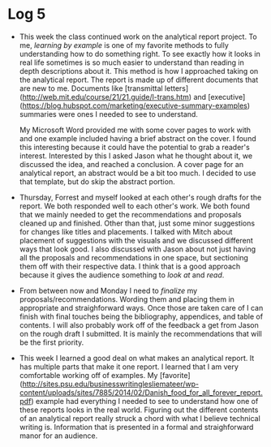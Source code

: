 # Log 5





* This week the class continued work on the analytical report project. To me, *learning by example* is one of my favorite methods to fully understanding how to do something right. To see exactly how it looks in real life sometimes is so much easier to understand than reading in depth descriptions about it. This method is how I approached taking on the analytical report. The report is made up of different documents that are new to me. Documents like [transmittal letters] (http://web.mit.edu/course/21/21.guide/l-trans.htm) and [executive] (https://blog.hubspot.com/marketing/executive-summary-examples) summaries were ones I needed to see to understand. 
  
  My Microsoft Word provided me with some cover pages to work with and one example included having a brief abstract on the cover. I found this interesting because it could have the potential to grab a reader's interest. Interested by this I asked Jason what he thought about it, we discussed the idea, and reached a conclusion. A cover page for an analytical report, an abstract would be a bit too much. I decided to use that template, but do skip the abstract portion. 
  
* Thursday, Forrest and myself looked at each other's rough drafts for the report. We both responded well to each other's work. We both found that we mainly needed to get the recommendations and proposals cleaned up and finished. Other than that, just some minor suggestions for changes like titles and placements. I talked with Mitch about placement of suggestions with the visuals and we discussed different ways that look good. I also discussed with Jason about not just having all the proposals and recommendations in one space, but sectioning them off with their respective data. I think that is a good approach because it gives the audience something to *look at* and *read*. 
* From between now and Monday I need to *finalize* my proposals/recommendations. Wording them and placing them in appropriate and straighforward ways. Once those are taken care of I can finish with final touches being the bibliography, appendices, and table of contents. I will also probably work off of the feedback a get from Jason on the rough draft I submitted. It is mainly the recommendations that will be the first priority. 
* This week I learned a good deal on what makes an analytical report. It has multiple parts that make it one report. I learned that I am very comfortable working off of examples. My [favorite] (http://sites.psu.edu/businesswritinglesliemateer/wp-content/uploads/sites/7885/2014/02/Danish_food_for_all_forever_report.pdf) example had everything I needed to see to understand how one of these reports looks in the real world. Figuring out the different contents of an analytical report really struck a chord with what I believe technical writing is. Information that is presented in a formal and straighforward manor for an audience. 